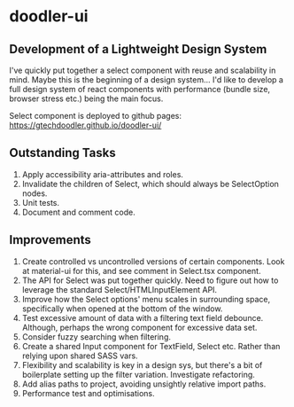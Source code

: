 # doodler-ui

## Development of a Lightweight Design System

I've quickly put together a select component with reuse and scalability in mind. Maybe this is the beginning of a design system... I'd like to develop a full design system of react components with performance (bundle size, browser stress etc.) being the main focus.

Select component is deployed to github pages: https://gtechdoodler.github.io/doodler-ui/

## Outstanding Tasks

1. Apply accessibility aria-attributes and roles.
2. Invalidate the children of Select, which should always be SelectOption nodes.
3. Unit tests.
4. Document and comment code.

## Improvements

1. Create controlled vs uncontrolled versions of certain components. Look at material-ui for this, and see comment in Select.tsx component.
2. The API for Select was put together quickly. Need to figure out how to leverage the standard Select/HTMLInputElement API.
3. Improve how the Select options' menu scales in surrounding space, specifically when opened at the bottom of the window.
4. Test excessive amount of data with a filtering text field debounce. Although, perhaps the wrong component for excessive data set.
5. Consider fuzzy searching when filtering.
6. Create a shared Input component for TextField, Select etc. Rather than relying upon shared SASS vars.
7. Flexibility and scalability is key in a design sys, but there's a bit of boilerplate setting up the filter variation. Investigate refactoring.
8. Add alias paths to project, avoiding unsightly relative import paths.
9. Performance test and optimisations.